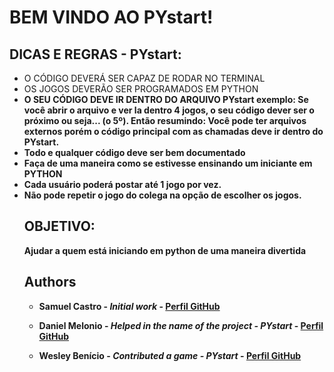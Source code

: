 <h1>BEM VINDO AO PYstart!</h1>

<h2> DICAS E REGRAS - PYstart:</h2>

<ul>
  <li>O CÓDIGO DEVERÁ SER CAPAZ DE RODAR NO TERMINAL</li>
  <li> OS JOGOS DEVERÃO SER PROGRAMADOS EM PYTHON</li>
  <li> <b>O SEU CÓDIGO DEVE IR DENTRO DO ARQUIVO PYstart exemplo:<b> Se você abrir o arquivo e ver la dentro 4 jogos, o seu código dever ser o próximo ou seja... (o 5º). Então resumindo: Você pode ter arquivos externos porém o código principal com as chamadas deve ir dentro do PYstart.</li>
  <li> Todo e qualquer código deve ser bem documentado</li>
  <li> Faça de uma maneira como se estivesse ensinando um iniciante em PYTHON </li>
  <li> Cada usuário poderá postar até 1 jogo por vez.</li>
  <li> Não pode repetir o jogo do colega na opção de escolher os jogos.</li>

<h2>OBJETIVO:</h2>
<p>Ajudar a quem está iniciando em python de uma maneira divertida</p>

## Authors

* **Samuel Castro** - *Initial work* - [Perfil GitHub](https://github.com/samuelxcastro)

* **Daniel Melonio** - *Helped in the name of the project - PYstart* - [Perfil GitHub](https://github.com/danielcmelonio)

* **Wesley Benício** - *Contributed a game - PYstart* - [Perfil GitHub](https://github.com/wesbdss)
